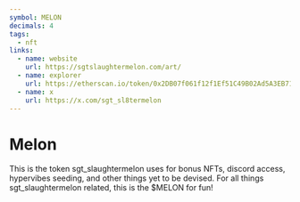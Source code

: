 ```yaml
---
symbol: MELON
decimals: 4
tags:
  - nft
links:
  - name: website
    url: https://sgtslaughtermelon.com/art/
  - name: explorer
    url: https://etherscan.io/token/0x2DB07f061f12f1Ef51C49B02Ad5A3EB71f60B69e
  - name: x
    url: https://x.com/sgt_sl8termelon
---
```


# Melon

This is the token sgt_slaughtermelon uses for bonus NFTs, discord access, hypervibes seeding, and other things yet to be devised. For all things sgt_slaughtermelon related, this is the $MELON for fun!
